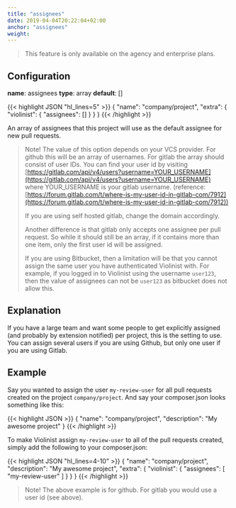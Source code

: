```yaml
---
title: "assignees"
date: 2019-04-04T20:22:04+02:00
anchor: "assignees"
weight:
---
```


> This feature is only available on the agency and enterprise plans.

## Configuration

__name__: assignees
__type__: array
__default__: []

{{< highlight JSON "hl_lines=5" >}}
{
  "name": "company/project",
  "extra": {
    "violinist": {
      "assignees": []
    }
  }
}
{{< /highlight >}}

An array of assignees that this project will use as the default assignee for new pull requests.

>Note! The value of this option depends on your VCS provider. For github this will be an array of usernames. For gitlab the array should consist of user IDs. You can find your user id by visiting [https://gitlab.com/api/v4/users?username=YOUR_USERNAME](https://gitlab.com/api/v4/users?username=YOUR_USERNAME) where YOUR_USERNAME is your gitlab username. (reference: [https://forum.gitlab.com/t/where-is-my-user-id-in-gitlab-com/7912](https://forum.gitlab.com/t/where-is-my-user-id-in-gitlab-com/7912))
>
>If you are using self hosted gitlab, change the domain accordingly.
>
>Another difference is that gitlab only accepts one assignee per pull request. So while it should still be an array, if it contains more than one item, only the first user id will be assigned.
>
>If you are using Bitbucket, then a limitation will be that you cannot assign the same user you have authenticated Violinist with. For example, if you logged in to Violinist using the username `user123`, then the value of assignees can not be `user123` as bitbucket does not allow this.

## Explanation

If you have a large team and want some people to get explicitly assigned (and probably by extension notified) per project, this is the setting to use. You can assign several users if you are using Github, but only one user if you are using Gitlab.

## Example

Say you wanted to assign the user `my-review-user` for all pull requests created on the project `company/project`. And say your composer.json looks something like this:

{{< highlight JSON >}}
{
  "name": "company/project",
  "description": "My awesome project"
}
{{< /highlight >}}


To make Violinist assign `my-review-user` to all of the pull requests created, simply add the following to your composer.json:


{{< highlight JSON "hl_lines=4-10" >}}
{
  "name": "company/project",
  "description": "My awesome project",
  "extra": {
    "violinist": {
      "assignees": [
        "my-review-user"
      ]
    }
  }
}
{{< /highlight >}}

> Note! The above example is for github. For gitlab you would use a user id (see above).
